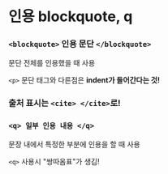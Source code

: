 # 인용 blockquote, q

### `<blockquote>` 인용 문단 `</blockquote>`

문단 전체를 인용했을 때 사용

`<p>` 문단 태그와 다른점은 **indent가 들어간다는 것!**

### 출처 표시는 `<cite> </cite>`로!

### `<q> 일부 인용 내용 </q>`

문장 내에서 특정한 부분에 인용을 할 때 사용


`<q>` 사용시 "쌍따옴표"가 생김!
